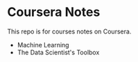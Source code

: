# Coursera Notes
This repo is for courses notes on Coursera.
- Machine Learning 
- The Data Scientist's Toolbox

